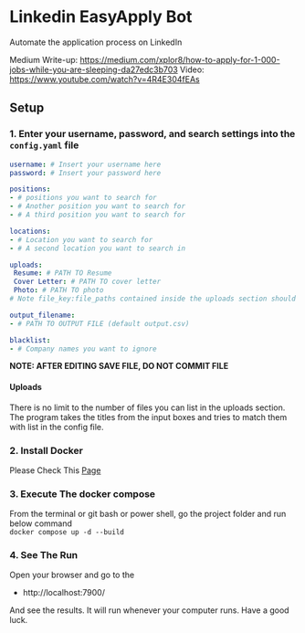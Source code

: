 # Linkedin EasyApply Bot
Automate the application process on LinkedIn

Medium Write-up: https://medium.com/xplor8/how-to-apply-for-1-000-jobs-while-you-are-sleeping-da27edc3b703
Video: https://www.youtube.com/watch?v=4R4E304fEAs

## Setup 


### 1. Enter your username, password, and search settings into the `config.yaml` file

```yaml
username: # Insert your username here
password: # Insert your password here

positions:
- # positions you want to search for
- # Another position you want to search for
- # A third position you want to search for

locations:
- # Location you want to search for
- # A second location you want to search in 

uploads:
 Resume: # PATH TO Resume 
 Cover Letter: # PATH TO cover letter
 Photo: # PATH TO photo
# Note file_key:file_paths contained inside the uploads section should be writted without a dash ('-') 

output_filename:
- # PATH TO OUTPUT FILE (default output.csv)

blacklist:
- # Company names you want to ignore
```
__NOTE: AFTER EDITING SAVE FILE, DO NOT COMMIT FILE__

#### Uploads

There is no limit to the number of files you can list in the uploads section. 
The program takes the titles from the input boxes and tries to match them with 
list in the config file.

### 2. Install Docker  

Please Check This [Page](https://docs.docker.com/engine/install/)  

### 3. Execute The docker compose  

From the terminal or git bash or power shell, go the project folder and run below command  
`docker compose up -d --build`  

### 4. See The Run

Open your browser and go to the 
 - http://localhost:7900/

 And see the results. 
 It will run whenever your computer runs. Have a good luck. 
 